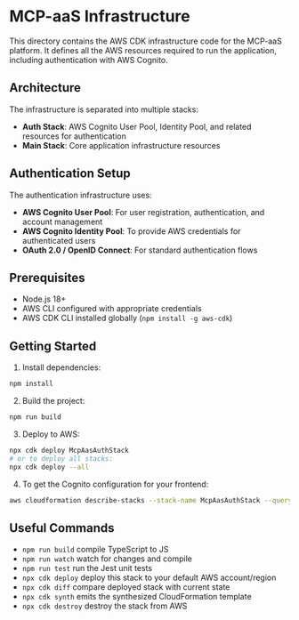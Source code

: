 # MCP-aaS Infrastructure

This directory contains the AWS CDK infrastructure code for the MCP-aaS platform. It defines all the AWS resources required to run the application, including authentication with AWS Cognito.

## Architecture

The infrastructure is separated into multiple stacks:

- **Auth Stack**: AWS Cognito User Pool, Identity Pool, and related resources for authentication
- **Main Stack**: Core application infrastructure resources

## Authentication Setup

The authentication infrastructure uses:

- **AWS Cognito User Pool**: For user registration, authentication, and account management
- **AWS Cognito Identity Pool**: To provide AWS credentials for authenticated users
- **OAuth 2.0 / OpenID Connect**: For standard authentication flows

## Prerequisites

- Node.js 18+
- AWS CLI configured with appropriate credentials
- AWS CDK CLI installed globally (`npm install -g aws-cdk`)

## Getting Started

1. Install dependencies:
```bash
npm install
```

2. Build the project:
```bash
npm run build
```

3. Deploy to AWS:
```bash
npx cdk deploy McpAasAuthStack
# or to deploy all stacks:
npx cdk deploy --all
```

4. To get the Cognito configuration for your frontend:
```bash
aws cloudformation describe-stacks --stack-name McpAasAuthStack --query 'Stacks[0].Outputs'
```

## Useful Commands

* `npm run build`   compile TypeScript to JS
* `npm run watch`   watch for changes and compile
* `npm run test`    run the Jest unit tests
* `npx cdk deploy`  deploy this stack to your default AWS account/region
* `npx cdk diff`    compare deployed stack with current state
* `npx cdk synth`   emits the synthesized CloudFormation template
* `npx cdk destroy` destroy the stack from AWS
